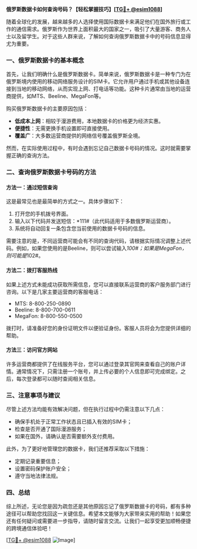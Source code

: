 **俄罗斯数据卡如何查询号码？【轻松掌握技巧】[[TG💪+ @esim1088](https://t.me/s/esim1088)]**

随着全球化的发展，越来越多的人选择使用国际数据卡来满足他们在国外旅行或工作的通信需求。俄罗斯作为世界上面积最大的国家之一，吸引了大量游客、商务人士以及留学生。对于这些人群来说，了解如何查询俄罗斯数据卡中的号码信息显得尤为重要。

### 一、俄罗斯数据卡的基本概念

首先，让我们明确什么是俄罗斯数据卡。简单来说，俄罗斯数据卡是一种专门为在俄罗斯境内使用的移动网络服务设计的SIM卡。它允许用户通过手机或其他设备连接到当地的移动网络，从而实现上网、打电话等功能。这种卡片通常由当地的运营商提供，如MTS、Beeline、MegaFon等。

购买俄罗斯数据卡的主要原因包括：
- **低成本上网**：相较于漫游费用，本地数据卡的价格更为经济实惠。
- **便捷性**：无需更换手机设置即可直接使用。
- **覆盖广**：大多数运营商提供的网络信号覆盖俄罗斯全境。

然而，在实际使用过程中，有时会遇到忘记自己数据卡号码的情况。这时就需要掌握正确的查询方法。

### 二、查询俄罗斯数据卡号码的方法

#### 方法一：通过短信查询

这是最常见也是最简单的方式之一。具体步骤如下：

1. 打开您的手机拨号界面。
2. 输入以下代码并发送短信：*111#（此代码适用于多数俄罗斯运营商）。
3. 系统将自动回复一条包含您当前使用的数据卡号码的信息。

需要注意的是，不同运营商可能会有不同的查询代码，请根据实际情况调整上述代码。例如，如果您使用的是Beeline，则可以尝试输入*100#；如果是MegaFon，则可能是*102#。

#### 方法二：拨打客服热线

如果上述方式未能成功获取所需信息，您可以直接联系运营商的客户服务部门进行咨询。以下是几家主要运营商的客服电话：
- MTS: 8-800-250-0890
- Beeline: 8-800-700-0611
- MegaFon: 8-800-550-0500

拨打时，请准备好您的身份证明文件以便验证身份。客服人员将会为您提供详细的帮助。

#### 方法三：访问官方网站

许多运营商都提供了在线服务平台，您可以通过登录其官网来查看自己的账户详情。通常情况下，只需注册一个账号，并上传必要的个人信息即可完成绑定。之后，每次登录都可以随时查阅相关信息。

### 三、注意事项与建议

尽管上述方法均能有效解决问题，但在执行过程中仍需注意以下几点：
- 确保手机处于正常工作状态且已插入有效的SIM卡；
- 检查是否开通了国际漫游服务；
- 如果在国外，请确认是否需要额外支付费用。

此外，为了更好地管理您的数据卡，我们还推荐采取以下措施：
- 定期记录重要信息；
- 设置密码保护账户安全；
- 遵守当地法律法规。

### 四、总结

综上所述，无论您是因为疏忽还是其他原因忘记了俄罗斯数据卡的号码，都有多种途径可以帮助您找回这一关键信息。希望本文能够为大家带来实用的帮助！如果您还有任何疑问或需要进一步指导，请随时留言交流。让我们一起享受更加顺畅便捷的跨境通信体验吧！

[[TG💪+ @esim1088](https://t.me/s/esim1088) ![Image](https://i.postimg.cc/4NQfJmqS/Snipaste-2025-05-13-00-14-12.png)]